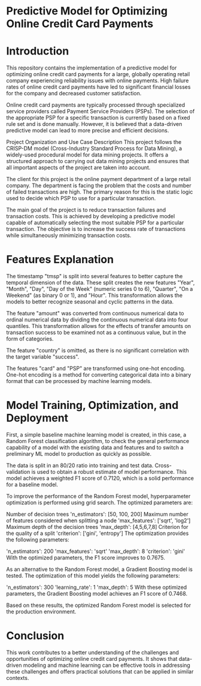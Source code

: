 # Predictive Model for Optimizing Online Credit Card Payments
# Introduction
This repository contains the implementation of a predictive model for optimizing online credit card payments for a large, globally operating retail company experiencing reliability issues with online payments. High failure rates of online credit card payments have led to significant financial losses for the company and decreased customer satisfaction.

Online credit card payments are typically processed through specialized service providers called Payment Service Providers (PSPs). The selection of the appropriate PSP for a specific transaction is currently based on a fixed rule set and is done manually. However, it is believed that a data-driven predictive model can lead to more precise and efficient decisions.

Project Organization and Use Case Description
This project follows the CRISP-DM model (Cross-Industry Standard Process for Data Mining), a widely-used procedural model for data mining projects. It offers a structured approach to carrying out data mining projects and ensures that all important aspects of the project are taken into account.

The client for this project is the online payment department of a large retail company. The department is facing the problem that the costs and number of failed transactions are high. The primary reason for this is the static logic used to decide which PSP to use for a particular transaction.

The main goal of the project is to reduce transaction failures and transaction costs. This is achieved by developing a predictive model capable of automatically selecting the most suitable PSP for a particular transaction. The objective is to increase the success rate of transactions while simultaneously minimizing transaction costs.

# Features Explanation
The timestamp "tmsp" is split into several features to better capture the temporal dimension of the data. These split creates the new features "Year", "Month", "Day", "Day of the Week" (numeric series 0 to 6), "Quarter", "On a Weekend" (as binary 0 or 1), and "Hour". This transformation allows the models to better recognize seasonal and cyclic patterns in the data.

The feature "amount" was converted from continuous numerical data to ordinal numerical data by dividing the continuous numerical data into four quantiles. This transformation allows for the effects of transfer amounts on transaction success to be examined not as a continuous value, but in the form of categories.

The feature "country" is omitted, as there is no significant correlation with the target variable "success".

The features "card" and "PSP" are transformed using one-hot encoding. One-hot encoding is a method for converting categorical data into a binary format that can be processed by machine learning models.

# Model Training, Optimization, and Deployment
First, a simple baseline machine learning model is created, in this case, a Random Forest classification algorithm, to check the general performance capability of a model with the existing data and features and to switch a preliminary ML model to production as quickly as possible.

The data is split in an 80/20 ratio into training and test data. Cross-validation is used to obtain a robust estimate of model performance. This model achieves a weighted F1 score of 0.7120, which is a solid performance for a baseline model.

To improve the performance of the Random Forest model, hyperparameter optimization is performed using grid search. The optimized parameters are:

Number of decision trees
'n_estimators': [50, 100, 200]
Maximum number of features considered when splitting a node
'max_features': ['sqrt', 'log2']
Maximum depth of the decision trees
'max_depth': [4,5,6,7,8]
Criterion for the quality of a split
'criterion': ['gini', 'entropy']
The optimization provides the following parameters:

'n_estimators': 200
'max_features': 'sqrt'
'max_depth': 8
'criterion': 'gini'
With the optimized parameters, the F1 score improves to 0.7675.

As an alternative to the Random Forest model, a Gradient Boosting model is tested. The optimization of this model yields the following parameters:

'n_estimators': 300
'learning_rate': 1
'max_depth': 5
With these optimized parameters, the Gradient Boosting model achieves an F1 score of 0.7468.

Based on these results, the optimized Random Forest model is selected for the production environment.

# Conclusion
This work contributes to a better understanding of the challenges and opportunities of optimizing online credit card payments. It shows that data-driven modeling and machine learning can be effective tools in addressing these challenges and offers practical solutions that can be applied in similar contexts.
